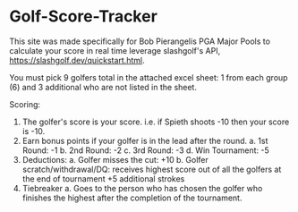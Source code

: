 # Golf-Score-Tracker

This site was made specifically for Bob Pierangelis PGA Major Pools to calculate your score in real time leverage slashgolf's API, https://slashgolf.dev/quickstart.html. 

You must pick 9 golfers total in the attached excel sheet: 1 from each group (6) and 3 additional who are not listed in the sheet.  

Scoring: 
1. The golfer's score is your score. i.e. if Spieth shoots -10 then your score is -10. 
2.  Earn bonus points if your golfer is in the lead after the round. 
      a. 1st Round: -1
      b. 2nd Round: -2
      c. 3rd Round: -3
      d. Win Tournament: -5
3. Deductions: 
      a. Golfer misses the cut: +10
      b. Golfer scratch/withdrawal/DQ: receives highest score out of all the golfers at the end of tournament +5 additional strokes
4. Tiebreaker 
      a. Goes to the person who has chosen the golfer who finishes the highest after the completion of the tournament.
